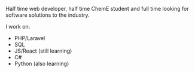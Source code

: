 Half time web developer, half time ChemE student and full time looking for software solutions to the industry.

I work on:

- PHP/Laravel
- SQL
- JS/React (still learning)
- C#
- Python (also learning)

<!---
lfsalasg/lfsalasg is a ✨ special ✨ repository because its `README.md` (this file) appears on your GitHub profile.
You can click the Preview link to take a look at your changes.
--->
